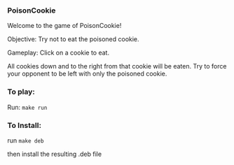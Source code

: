 ### PoisonCookie


Welcome to the game of PoisonCookie!

Objective: Try not to eat the poisoned cookie.

Gameplay: Click on a cookie to eat.

All cookies down and to the right from that
cookie will be eaten. Try to force your
opponent to be left with only the poisoned cookie.


### To play:
Run: `make run`

### To Install:
run `make deb`

then install the resulting .deb file
